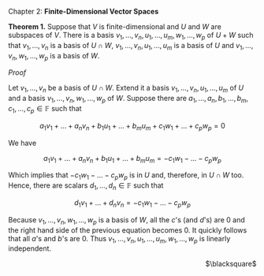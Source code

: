 Chapter 2: **Finite-Dimensional Vector Spaces**

**Theorem 1.**
Suppose that $V$ is finite-dimensional and $U$ and $W$ are subspaces of $V$.
There is a basis $v_1, \dots, v_n, u_1, \dots, u_m, w_1, \dots, w_p$ of $U + W$ such that $v_1, \dots, v_n$ is a basis of $U \cap W$, $v_1, \dots, v_n, u_1, \dots, u_m$ is a basis of $U$ and $v_1, \dots, v_n, w_1, \dots, w_p$ is a basis of $W$.

_Proof_

Let $v_1, \dots, v_n$ be a basis of $U \cap W$.
Extend it a basis $v_1, \dots, v_n, u_1, \dots, u_m$ of $U$ and a basis $v_1, \dots, v_n, w_1, \dots, w_p$ of $W$.
Suppose there are $a_1, \dots, a_n, b_1, \dots, b_m, c_1, \dots, c_p \in \mathbb{F}$ such that

$$
a_1 v_1 + \dots + a_n v_n + b_1 u_1 + \dots + b_m u_m + c_1 w_1 + \dots + c_p w_p = 0
$$

We have

$$
a_1 v_1 + \dots + a_n v_n + b_1 u_1 + \dots + b_m u_m = - c_1 w_1 - \dots - c_p w_p
$$

Which implies that $- c_1 w_1 - \dots - c_p w_p$ is in $U$ and, therefore, in $U \cap W$ too.
Hence, there are scalars $d_1, \dots, d_n \in \mathbb{F}$ such that

$$
d_1 v_1 + \dots + d_n v_n = - c_1 w_1 - \dots - c_p w_p
$$

Because $v_1, \dots, v_n, w_1, \dots, w_p$ is a basis of $W$, all the $c$'s (and $d$'s) are 0 and the right hand side of the previous equation becomes 0.
It quickly follows that all $a$'s and $b$'s are 0.
Thus $v_1, \dots, v_n, u_1, \dots, u_m, w_1, \dots, w_p$ is linearly independent.
<p align="right"> $\blacksquare$ </p>

